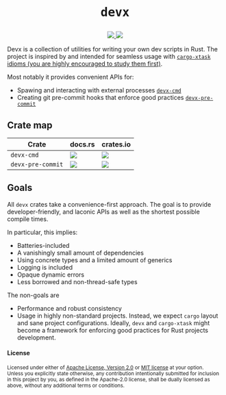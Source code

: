 [cargo-xtask]: https://github.com/matklad/cargo-xtask

[devx-cmd-docs-rs]: https://docs.rs/devx-cmd
[devx-cmd-docs-rs-badge]: https://docs.rs/devx-cmd/badge.svg
[devx-cmd-crates-io]: https://crates.io/crates/devx-cmd
[devx-cmd-crates-io-badge]: https://img.shields.io/crates/v/devx-cmd.svg?logo=rust

[devx-pre-commit-docs-rs]: https://docs.rs/devx-pre-commit
[devx-pre-commit-docs-rs-badge]: https://docs.rs/devx-pre-commit/badge.svg
[devx-pre-commit-crates-io]: https://crates.io/crates/devx-pre-commit
[devx-pre-commit-crates-io-badge]: https://img.shields.io/crates/v/devx-pre-commit.svg?logo=rust

<h1 align="center">
    <pre>devx</pre>
</h1>

<div align="center">
    <a alt="GitHub Actions" href="https://github.com/elastio/devx/actions">
        <img src="https://github.com/elastio/devx/workflows/ci/badge.svg"/>
    </a>
    <a alt="Master docs" href="https://elastio.github.io/devx/devx_cmd/index.html">
        <img src="https://img.shields.io/badge/docs-master-green.svg"/>
    </a>
</div>

Devx is a collection of utilities for writing your own dev scripts in Rust.
The project is inspired by and intended for seamless usage with [`cargo-xtask` idioms (you are highly encouraged to study them first)][cargo-xtask].

Most notably it provides convenient APIs for:
- Spawing and interacting with external processes [`devx-cmd`][devx-cmd-docs-rs]
- Creating git pre-commit hooks that enforce good practices [`devx-pre-commit`][devx-pre-commit-docs-rs]

## Crate map


Crate | docs.rs | crates.io
--|--|--
`devx-cmd` | [![][devx-cmd-docs-rs-badge]][devx-cmd-docs-rs] | [![][devx-cmd-crates-io-badge]][devx-cmd-crates-io]
`devx-pre-commit` | [![][devx-pre-commit-docs-rs-badge]][devx-pre-commit-docs-rs] | [![][devx-pre-commit-crates-io-badge]][devx-pre-commit-crates-io]


## Goals

All `devx` crates take a convenience-first approach.
The goal is to provide developer-friendly, and laconic APIs as well as the shortest possible compile times.

In particular, this implies:
- Batteries-included
- A vanishingly small amount of dependencies
- Using concrete types and a limited amount of generics
- Logging is included
- Opaque dynamic errors
- Less borrowed and non-thread-safe types

The non-goals are
- Performance and robust consistency
- Usage in highly non-standard projects. Instead, we expect `cargo` layout and sane project configurations. Ideally, `devx` and `cargo-xtask` might become a framework for enforcing good practices for Rust projects development.

#### License

<sup>
Licensed under either of <a href="LICENSE-APACHE">Apache License, Version
2.0</a> or <a href="LICENSE-MIT">MIT license</a> at your option.
</sup>

<br>

<sub>
Unless you explicitly state otherwise, any contribution intentionally submitted
for inclusion in this project by you, as defined in the Apache-2.0 license, shall be
dually licensed as above, without any additional terms or conditions.
</sub>
